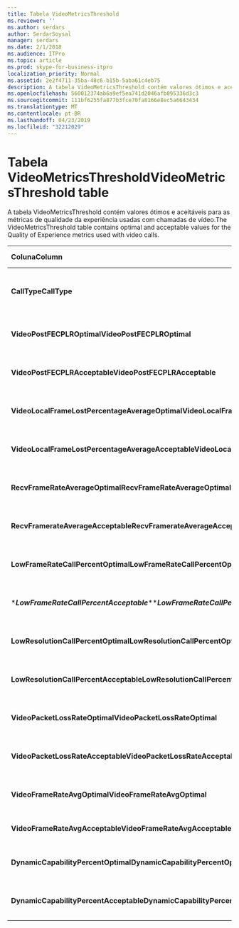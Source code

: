 ```yaml
---
title: Tabela VideoMetricsThreshold
ms.reviewer: ''
ms.author: serdars
author: SerdarSoysal
manager: serdars
ms.date: 2/1/2018
ms.audience: ITPro
ms.topic: article
ms.prod: skype-for-business-itpro
localization_priority: Normal
ms.assetid: 2e2f4711-35ba-48c6-b15b-5aba61c4eb75
description: A tabela VideoMetricsThreshold contém valores ótimos e aceitáveis para as métricas de qualidade da experiência usadas com chamadas de vídeo.
ms.openlocfilehash: 560012374ab6a9ef5ea741d2046afb095336d3c3
ms.sourcegitcommit: 111bf6255fa877b3fce70fa8166e8ec5a6643434
ms.translationtype: MT
ms.contentlocale: pt-BR
ms.lasthandoff: 04/23/2019
ms.locfileid: "32212029"
---
```

# <a name="videometricsthreshold-table"></a><span data-ttu-id="efcf2-103">Tabela VideoMetricsThreshold</span><span class="sxs-lookup"><span data-stu-id="efcf2-103">VideoMetricsThreshold table</span></span>
 
<span data-ttu-id="efcf2-104">A tabela VideoMetricsThreshold contém valores ótimos e aceitáveis para as métricas de qualidade da experiência usadas com chamadas de vídeo.</span><span class="sxs-lookup"><span data-stu-id="efcf2-104">The VideoMetricsThreshold table contains optimal and acceptable values for the Quality of Experience metrics used with video calls.</span></span>
  

| <span data-ttu-id="efcf2-105">**Coluna**</span><span class="sxs-lookup"><span data-stu-id="efcf2-105">**Column**</span></span>                                               | <span data-ttu-id="efcf2-106">**Tipo de dados**</span><span class="sxs-lookup"><span data-stu-id="efcf2-106">**Data Type**</span></span>       | <span data-ttu-id="efcf2-107">**Chave/índice**</span><span class="sxs-lookup"><span data-stu-id="efcf2-107">**Key/Index**</span></span>  | <span data-ttu-id="efcf2-108">**Detalhes**</span><span class="sxs-lookup"><span data-stu-id="efcf2-108">**Details**</span></span>                          |
|:---------------------------------------------------------|:--------------------|:---------------|:-------------------------------------|
| <span data-ttu-id="efcf2-109">**CallType**</span><span class="sxs-lookup"><span data-stu-id="efcf2-109">**CallType**</span></span> <br/>                                       | <span data-ttu-id="efcf2-110">int</span><span class="sxs-lookup"><span data-stu-id="efcf2-110">int</span></span>  <br/>          | <span data-ttu-id="efcf2-111">Primária</span><span class="sxs-lookup"><span data-stu-id="efcf2-111">Primary</span></span>  <br/> | <span data-ttu-id="efcf2-112">Tipo de chamada feita.</span><span class="sxs-lookup"><span data-stu-id="efcf2-112">Type of call that was placed.</span></span>  <br/> |
| <span data-ttu-id="efcf2-113">**VideoPostFECPLROptimal**</span><span class="sxs-lookup"><span data-stu-id="efcf2-113">**VideoPostFECPLROptimal**</span></span> <br/>                         | <span data-ttu-id="efcf2-114">decimal(5,2)</span><span class="sxs-lookup"><span data-stu-id="efcf2-114">decimal(5,2)</span></span>  <br/> |                | <span data-ttu-id="efcf2-115">O valor padrão é 0.05.</span><span class="sxs-lookup"><span data-stu-id="efcf2-115">The default value is 0.05.</span></span>  <br/>    |
| <span data-ttu-id="efcf2-116">**VideoPostFECPLRAcceptable**</span><span class="sxs-lookup"><span data-stu-id="efcf2-116">**VideoPostFECPLRAcceptable**</span></span> <br/>                      | <span data-ttu-id="efcf2-117">decimal(5,2)</span><span class="sxs-lookup"><span data-stu-id="efcf2-117">decimal(5,2)</span></span>  <br/> |                | <span data-ttu-id="efcf2-118">O valor padrão é 0.10.</span><span class="sxs-lookup"><span data-stu-id="efcf2-118">The default value is 0.10.</span></span>  <br/>    |
| <span data-ttu-id="efcf2-119">**VideoLocalFrameLostPercentageAverageOptimal**</span><span class="sxs-lookup"><span data-stu-id="efcf2-119">**VideoLocalFrameLostPercentageAverageOptimal**</span></span> <br/>    | <span data-ttu-id="efcf2-120">decimal(5,2)</span><span class="sxs-lookup"><span data-stu-id="efcf2-120">decimal(5,2)</span></span>  <br/> |                | <span data-ttu-id="efcf2-121">O valor padrão é 5.0.</span><span class="sxs-lookup"><span data-stu-id="efcf2-121">The default value is 5.0.</span></span>  <br/>     |
| <span data-ttu-id="efcf2-122">**VideoLocalFrameLostPercentageAverageAcceptable**</span><span class="sxs-lookup"><span data-stu-id="efcf2-122">**VideoLocalFrameLostPercentageAverageAcceptable**</span></span> <br/> | <span data-ttu-id="efcf2-123">decimal(5,2)</span><span class="sxs-lookup"><span data-stu-id="efcf2-123">decimal(5,2)</span></span>  <br/> |                | <span data-ttu-id="efcf2-124">O valor padrão é 10.0.</span><span class="sxs-lookup"><span data-stu-id="efcf2-124">The default value is 10.0.</span></span>  <br/>    |
| <span data-ttu-id="efcf2-125">**RecvFrameRateAverageOptimal**</span><span class="sxs-lookup"><span data-stu-id="efcf2-125">**RecvFrameRateAverageOptimal**</span></span> <br/>                    | <span data-ttu-id="efcf2-126">decimal(9,4)</span><span class="sxs-lookup"><span data-stu-id="efcf2-126">decimal(9,4)</span></span>  <br/> |                | <span data-ttu-id="efcf2-127">O valor padrão é 12.0000.</span><span class="sxs-lookup"><span data-stu-id="efcf2-127">The default value is 12.0000.</span></span>  <br/> |
| <span data-ttu-id="efcf2-128">**RecvFramerateAverageAcceptable**</span><span class="sxs-lookup"><span data-stu-id="efcf2-128">**RecvFramerateAverageAcceptable**</span></span> <br/>                 | <span data-ttu-id="efcf2-129">decimal(9,4)</span><span class="sxs-lookup"><span data-stu-id="efcf2-129">decimal(9,4)</span></span>  <br/> |                | <span data-ttu-id="efcf2-130">O valor padrão é 7.0000.</span><span class="sxs-lookup"><span data-stu-id="efcf2-130">The default value is 7.0000.</span></span>  <br/>  |
| <span data-ttu-id="efcf2-131">**LowFrameRateCallPercentOptimal**</span><span class="sxs-lookup"><span data-stu-id="efcf2-131">**LowFrameRateCallPercentOptimal**</span></span> <br/>                 | <span data-ttu-id="efcf2-132">decimal(5,2)</span><span class="sxs-lookup"><span data-stu-id="efcf2-132">decimal(5,2)</span></span>  <br/> |                | <span data-ttu-id="efcf2-133">O valor padrão é 5.0.</span><span class="sxs-lookup"><span data-stu-id="efcf2-133">The default value is 5.0.</span></span>  <br/>     |
| <span data-ttu-id="efcf2-134">\****LowFrameRateCallPercentAcceptable***\*</span><span class="sxs-lookup"><span data-stu-id="efcf2-134">\****LowFrameRateCallPercentAcceptable***\*</span></span> <br/>        | <span data-ttu-id="efcf2-135">decimal(5,2)</span><span class="sxs-lookup"><span data-stu-id="efcf2-135">decimal(5,2)</span></span>  <br/> |                | <span data-ttu-id="efcf2-136">O valor padrão é 10.0 /</span><span class="sxs-lookup"><span data-stu-id="efcf2-136">The default value is 10.0/</span></span>  <br/>    |
| <span data-ttu-id="efcf2-137">**LowResolutionCallPercentOptimal**</span><span class="sxs-lookup"><span data-stu-id="efcf2-137">**LowResolutionCallPercentOptimal**</span></span> <br/>                | <span data-ttu-id="efcf2-138">decimal(5,2)</span><span class="sxs-lookup"><span data-stu-id="efcf2-138">decimal(5,2)</span></span>  <br/> |                | <span data-ttu-id="efcf2-139">O valor padrão é 5.0.</span><span class="sxs-lookup"><span data-stu-id="efcf2-139">The default value is 5.0.</span></span>  <br/>     |
| <span data-ttu-id="efcf2-140">**LowResolutionCallPercentAcceptable**</span><span class="sxs-lookup"><span data-stu-id="efcf2-140">**LowResolutionCallPercentAcceptable**</span></span> <br/>             | <span data-ttu-id="efcf2-141">decimal(5,2)</span><span class="sxs-lookup"><span data-stu-id="efcf2-141">decimal(5,2)</span></span>  <br/> |                | <span data-ttu-id="efcf2-142">O valor padrão é 10.0.</span><span class="sxs-lookup"><span data-stu-id="efcf2-142">The default value is 10.0.</span></span>  <br/>    |
| <span data-ttu-id="efcf2-143">**VideoPacketLossRateOptimal**</span><span class="sxs-lookup"><span data-stu-id="efcf2-143">**VideoPacketLossRateOptimal**</span></span> <br/>                     | <span data-ttu-id="efcf2-144">foat</span><span class="sxs-lookup"><span data-stu-id="efcf2-144">foat</span></span>  <br/>         |                | <span data-ttu-id="efcf2-145">O valor padrão é 0.05.</span><span class="sxs-lookup"><span data-stu-id="efcf2-145">The default value is 0.05.</span></span>  <br/>    |
| <span data-ttu-id="efcf2-146">**VideoPacketLossRateAcceptable**</span><span class="sxs-lookup"><span data-stu-id="efcf2-146">**VideoPacketLossRateAcceptable**</span></span> <br/>                  | <span data-ttu-id="efcf2-147">float</span><span class="sxs-lookup"><span data-stu-id="efcf2-147">float</span></span>  <br/>        |                | <span data-ttu-id="efcf2-148">O valor padrão é 0.10.</span><span class="sxs-lookup"><span data-stu-id="efcf2-148">The default value is 0.10.</span></span>  <br/>    |
| <span data-ttu-id="efcf2-149">**VideoFrameRateAvgOptimal**</span><span class="sxs-lookup"><span data-stu-id="efcf2-149">**VideoFrameRateAvgOptimal**</span></span> <br/>                       | <span data-ttu-id="efcf2-150">float</span><span class="sxs-lookup"><span data-stu-id="efcf2-150">float</span></span>  <br/>        |                | <span data-ttu-id="efcf2-151">O valor padrão é 12.</span><span class="sxs-lookup"><span data-stu-id="efcf2-151">The default value is 12.</span></span>  <br/>      |
| <span data-ttu-id="efcf2-152">**VideoFrameRateAvgAcceptable**</span><span class="sxs-lookup"><span data-stu-id="efcf2-152">**VideoFrameRateAvgAcceptable**</span></span> <br/>                    | <span data-ttu-id="efcf2-153">float</span><span class="sxs-lookup"><span data-stu-id="efcf2-153">float</span></span>  <br/>        |                | <span data-ttu-id="efcf2-154">O valor padrão é 7.</span><span class="sxs-lookup"><span data-stu-id="efcf2-154">The default value is 7.</span></span>  <br/>       |
| <span data-ttu-id="efcf2-155">**DynamicCapabilityPercentOptimal**</span><span class="sxs-lookup"><span data-stu-id="efcf2-155">**DynamicCapabilityPercentOptimal**</span></span> <br/>                | <span data-ttu-id="efcf2-156">decimal(5,2)</span><span class="sxs-lookup"><span data-stu-id="efcf2-156">decimal(5,2)</span></span>  <br/> |                | <span data-ttu-id="efcf2-157">O valor padrão é 5.00.</span><span class="sxs-lookup"><span data-stu-id="efcf2-157">The default value is 5.00.</span></span>  <br/>    |
| <span data-ttu-id="efcf2-158">**DynamicCapabilityPercentAcceptable**</span><span class="sxs-lookup"><span data-stu-id="efcf2-158">**DynamicCapabilityPercentAcceptable**</span></span> <br/>             | <span data-ttu-id="efcf2-159">decimal(5,2)</span><span class="sxs-lookup"><span data-stu-id="efcf2-159">decimal(5,2)</span></span>  <br/> |                | <span data-ttu-id="efcf2-160">O valor padrão é 10.00.</span><span class="sxs-lookup"><span data-stu-id="efcf2-160">The default value is 10.00.</span></span>  <br/>   |

